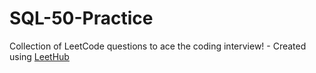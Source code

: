 # SQL-50-Practice
Collection of LeetCode questions to ace the coding interview! - Created using [LeetHub](https://github.com/QasimWani/LeetHub)
